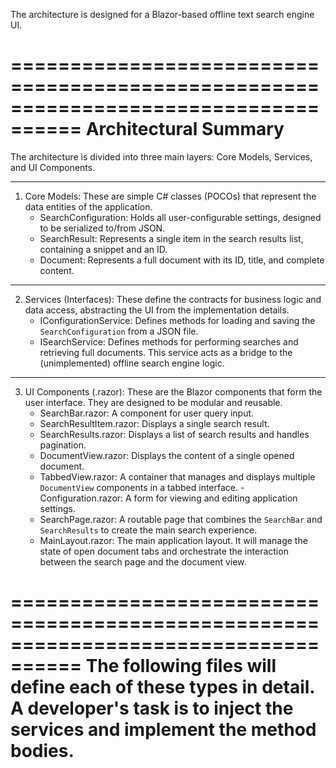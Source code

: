 The architecture is designed for a Blazor-based offline text search engine UI.

 ====================================================================================
                                 Architectural Summary
 ====================================================================================

 The architecture is divided into three main layers: Core Models, Services, and UI Components.

 ------------------------------------------------------------------------------------
 1. Core Models:
    These are simple C# classes (POCOs) that represent the data entities of the application.
    - SearchConfiguration: Holds all user-configurable settings, designed to be serialized to/from JSON.
    - SearchResult: Represents a single item in the search results list, containing a snippet and an ID.
    - Document: Represents a full document with its ID, title, and complete content.

 ------------------------------------------------------------------------------------
 2. Services (Interfaces):
    These define the contracts for business logic and data access, abstracting the UI from the implementation details.
    - IConfigurationService: Defines methods for loading and saving the `SearchConfiguration` from a JSON file.
    - ISearchService: Defines methods for performing searches and retrieving full documents. This service acts as a bridge to the (unimplemented) offline search engine logic.

 ------------------------------------------------------------------------------------
 3. UI Components (.razor):
    These are the Blazor components that form the user interface. They are designed to be modular and reusable.
    - SearchBar.razor: A component for user query input.
    - SearchResultItem.razor: Displays a single search result.
    - SearchResults.razor: Displays a list of search results and handles pagination.
    - DocumentView.razor: Displays the content of a single opened document.
    - TabbedView.razor: A container that manages and displays multiple `DocumentView` components in a tabbed interface.
    -Configuration.razor: A form for viewing and editing application settings.
    - SearchPage.razor: A routable page that combines the `SearchBar` and `SearchResults` to create the main search experience.
    - MainLayout.razor: The main application layout. It will manage the state of open document tabs and orchestrate the interaction between the search page and the document view.

 ====================================================================================
 The following files will define each of these types in detail.
 A developer's task is to inject the services and implement the method bodies.
 ====================================================================================
